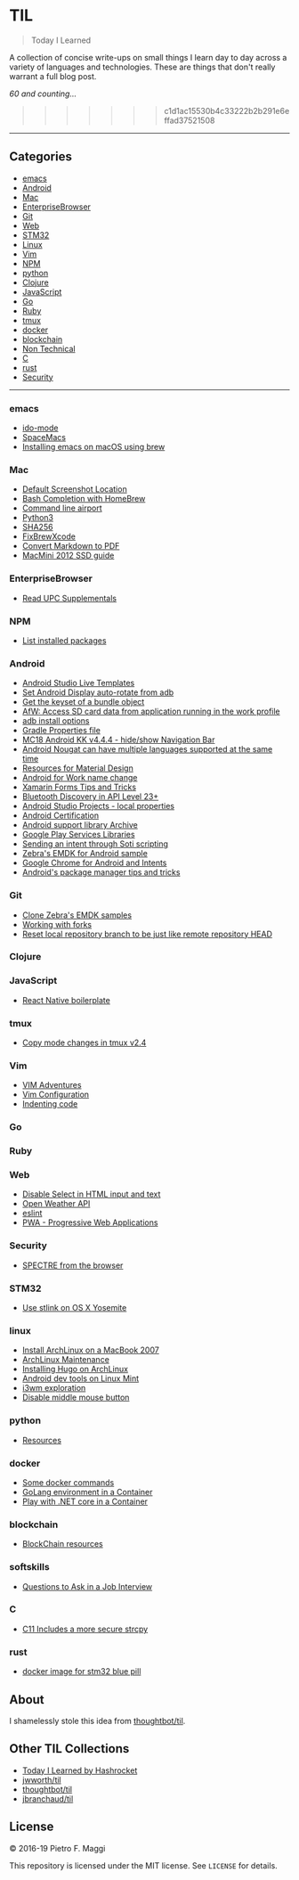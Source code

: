 # TIL

> Today I Learned

A collection of concise write-ups on small things I learn day to day across a
variety of languages and technologies. These are things that don't really
warrant a full blog post.

_60 and counting..._
>>>>>>> c1d1ac15530b4c33222b2b291e6effad37521508

---

## Categories

* [emacs](#emacs)
* [Android](#android)
* [Mac](#mac)
* [EnterpriseBrowser](#enterprisebrowser)
* [Git](#git)
* [Web](#web)
* [STM32](#stm32)
* [Linux](#linux)
* [Vim](#vim)
* [NPM](#npm)
* [python](#python)
* [Clojure](#clojure)
* [JavaScript](#javascript)
* [Go](#go)
* [Ruby](#ruby)
* [tmux](#tmux)
* [docker](#docker)
* [blockchain](#blockchain)
* [Non Technical](#softskills)
* [C](#c)
* [rust](#rust)
* [Security](#security)

---

### emacs

* [ido-mode](emacs/ido_mode.md)
* [SpaceMacs](emacs/spacemacs.md)
* [Installing emacs on macOS using brew](emacs/brew_install.md)

### Mac

* [Default Screenshot Location](mac/default_screenshot_location.md)
* [Bash Completion with HomeBrew](mac/bash_completion.md)
* [Command line airport](mac/airport.md)
* [Python3](mac/python3.md)
* [SHA256](mac/sha256.md)
* [FixBrewXcode](mac/FixBrewXcode.md)
* [Convert Markdown to PDF](mac/md2pdf.md)
* [MacMini 2012 SSD guide](mac/macmini.md)

### EnterpriseBrowser

* [Read UPC Supplementals](eb/upc_supplementals.md)

### NPM

* [List installed packages](npm/list_packages.md)

### Android

* [Android Studio Live Templates](android/live_template.md)
* [Set Android Display auto-rotate from adb](android/auto_rotate.md)
* [Get the keyset of a bundle object](android/get_bundle_keyset.md)
* [AfW: Access SD card data from application running in the work profile](android/afw_sdcard.md)
* [adb install options](android/adb_install.md)
* [Gradle Properties file](android/gradle_properties.md)
* [MC18 Android KK v4.4.4 - hide/show Navigation Bar](android/mc18_toggle_navbar.md)
* [Android Nougat can have multiple languages supported at the same time](android/polyglot.md)
* [Resources for Material Design](android/material_colors.md)
* [Android for Work name change](android/AfW_no_more.md)
* [Xamarin Forms Tips and Tricks](android/xamarin_forms.md)
* [Bluetooth Discovery in API Level 23+](android/api23_bluetooth.md)
* [Android Studio Projects - local properties](android/local_properties.md)
* [Android Certification](android/certification.md)
* [Android support library Archive](android/supportlib_archive.md)
* [Google Play Services Libraries](android/gms_library.md)
* [Sending an intent through Soti scripting](android/soti_intent.md)
* [Zebra's EMDK for Android sample](android/zebra_sample.md)
* [Google Chrome for Android and Intents](android/chrome_intents.md)
* [Android's package manager tips and tricks](android/package_manager.md)

### Git

* [Clone Zebra's EMDK samples](git/clone_emdk_samples.md)
* [Working with forks](git/forking.md)
* [Reset local repository branch to be just like remote repository HEAD](git/reverting.md)

### Clojure

### JavaScript

* [React Native boilerplate](JavaScript/react-native.md)

### tmux

* [Copy mode changes in tmux v2.4](tmux/copymode_changes.md)

### Vim

* [VIM Adventures](vim/adventures.md)
* [Vim Configuration](vim/config.md)
* [Indenting code](/vim/indent.md)

### Go

### Ruby

### Web

* [Disable Select in HTML input and text](web/disable_select.md)
* [Open Weather API](web/openweather.md)
* [eslint](web/eslint.md)
* [PWA - Progressive Web Applications](web/pwa.md)

### Security

* [SPECTRE from the browser](security/spectre_js.md)

### STM32

* [Use stlink on OS X Yosemite](stm32/stlink_osx.md)

### linux

* [Install ArchLinux on a MacBook 2007](linux/archlinux_mac2007.md)
* [ArchLinux Maintenance](linux/al_maintenance.md)
* [Installing Hugo on ArchLinux](linux/al_hugo.md)
* [Android dev tools on Linux Mint](linux/lm_android.md)
* [i3wm exploration](linux/i3wm.md)
* [Disable middle mouse button](linux/middle_mouse.md)
### python

* [Resources](python/resources.md)

### docker

* [Some docker commands](docker/commands.md)
* [GoLang environment in a Container](docker/go.md)
* [Play with .NET core in a Container](docker/dotnet_core.md)

### blockchain

* [BlockChain resources](blockchain/resources.md)

### softskills

* [Questions to Ask in a Job Interview](softskills/job_interview_questions.md)

### C

* [C11 Includes a more secure strcpy](c/c11_secure.md)

### rust

* [docker image for stm32 blue pill](rust/docker_stm32.md)

## About

I shamelessly stole this idea from
[thoughtbot/til](https://github.com/thoughtbot/til).

## Other TIL Collections

* [Today I Learned by Hashrocket](https://til.hashrocket.com)
* [jwworth/til](https://github.com/jwworth/til)
* [thoughtbot/til](https://github.com/thoughtbot/til)
* [jbranchaud/til](https://github.com/jbranchaud/til)

## License

&copy; 2016-19 Pietro F. Maggi

This repository is licensed under the MIT license. See `LICENSE` for
details.
